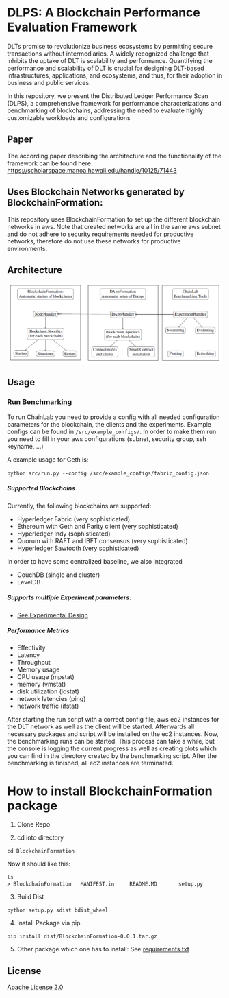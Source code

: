 # DLPS: A Blockchain Performance Evaluation Framework
DLTs promise to revolutionize business ecosystems by permitting secure transactions without intermediaries. A widely recognized challenge that inhibits the uptake of DLT is scalability and performance. Quantifying the performance and scalability of DLT is crucial for designing DLT-based infrastructures, applications, and ecosystems, and thus, for their adoption in business and public services. 

In this repository, we present the Distributed Ledger Performance Scan (DLPS), a comprehensive framework for performance characterizations and benchmarking of blockchains, addressing the need to evaluate highly customizable workloads and configurations

## Paper 
The according paper describing the architecture and the functionality of the framework can be found here:
https://scholarspace.manoa.hawaii.edu/handle/10125/71443

## Uses Blockchain Networks generated by BlockchainFormation:
This repository uses BlockchainFormation to set up the different blockchain networks in aws. Note that created networks are all in the same aws subnet and do not adhere to security requirements needed for productive networks, therefore do not use these networks for productive environments.

## Architecture
![Architecture](docs/architecture.png)


## Usage

### Run Benchmarking
To run ChainLab you need to provide a config with all needed configuration parameters for the blockchain, the clients and the experiments.
 Example configs can be found in ```/src/example_configs/```. In order to make them run you need to fill in your aws configurations (subnet, security group, ssh keyname, ...)

A example usage for Geth is:

```python src/run.py --config /src/example_configs/fabric_config.json```

##### Supported Blockchains
Currently, the following blockchains are supported:
* Hyperledger Fabric (very sophisticated)
* Ethereum with Geth and Parity client (very sophisticated)
* Hyperledger Indy (sophisticated)
* Quorum with RAFT and IBFT consensus (very sophisticated)
* Hyperledger Sawtooth (very sophisticated)

In order to have some centralized baseline, we also integrated
* CouchDB (single and cluster)
* LevelDB



##### Supports multiple Experiment parameters:
* [See Experimental Design](docs/experimental_design.md)

##### Performance Metrics
* Effectivity
* Latency
* Throughput
* Memory usage
* CPU usage (mpstat)
* memory (vmstat)
* disk utilization (iostat) 
* network latencies (ping)
* network traffic (ifstat)

After starting the run script with a correct config file, aws ec2 instances for the DLT network as well as the client will be started.
Afterwards all necessary packages and script will be installed on the ec2 instances. 
Now, the benchmarking runs can be started. This process can take a while, but the console is logging the current progress as well as creating plots which you can find in the directory created by the benchmarking script.
After the benchmarking is finished, all ec2 instances are terminated.


# How to install BlockchainFormation package

1. Clone Repo

2. cd into directory
```
cd BlockchainFormation
```

Now it should like this:
```
ls
> BlockchainFormation	MANIFEST.in		README.MD		setup.py
```

3. Build Dist
```
python setup.py sdist bdist_wheel
```

4. Install Package via pip 
```
pip install dist/BlockchainFormation-0.0.1.tar.gz 
```

 5. Other package which one has to install:
  See [requirements.txt](requirements.txt)
  
## License

[Apache License 2.0](LICENSE)
 
